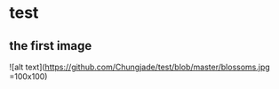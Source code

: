 # test
## the first image
![alt text](https://github.com/Chungjade/test/blob/master/blossoms.jpg =100x100)

